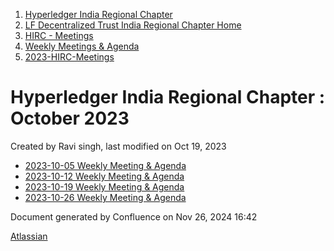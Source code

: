1. [Hyperledger India Regional Chapter](index.html)
2. [LF Decentralized Trust India Regional Chapter Home](LF-Decentralized-Trust-India-Regional-Chapter-Home_19169282.html)
3. [HIRC - Meetings](HIRC---Meetings_19169350.html)
4. [Weekly Meetings &amp; Agenda](19169352.html)
5. [2023-HIRC-Meetings](2023-HIRC-Meetings_19170487.html)

# Hyperledger India Regional Chapter : October 2023

Created by Ravi singh, last modified on Oct 19, 2023

- [2023-10-05 Weekly Meeting &amp; Agenda](19171307.html)
- [2023-10-12 Weekly Meeting &amp; Agenda](19171317.html)
- [2023-10-19 Weekly Meeting &amp; Agenda](19171344.html)
- [2023-10-26 Weekly Meeting &amp; Agenda](19171355.html)

Document generated by Confluence on Nov 26, 2024 16:42

[Atlassian](http://www.atlassian.com/)
